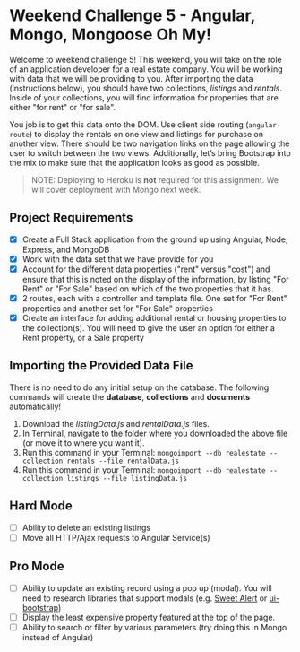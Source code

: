 # Weekend Challenge 5 - Angular, Mongo, Mongoose Oh My!

Welcome to weekend challenge 5! This weekend, you will take on the role of an application developer for a real estate company. You will be working with data that we will be providing to you. After importing the data (instructions below), you should have two collections, *listings* and *rentals*. Inside of your collections, you will find information for properties that are either "for rent" or "for sale".

You job is to get this data onto the DOM. Use client side routing (`angular-route`) to display the rentals on one view and listings for purchase on another view. There should be two navigation links on the page allowing the user to switch between the two views. Additionally, let’s bring Bootstrap into the mix to make sure that the application looks as good as possible.

> NOTE: Deploying to Heroku is **not** required for this assignment. We will cover deployment with Mongo next week.

## Project Requirements

- [X] Create a Full Stack application from the ground up using Angular, Node, Express, and MongoDB
- [X] Work with the data set that we have provide for you
- [X] Account for the different data properties ("rent" versus "cost") and ensure that this is noted on the display of the information, by listing "For Rent" or "For Sale" based on which of the two properties that it has.
- [X] 2 routes, each with a controller and template file. One set for "For Rent" properties and another set for "For Sale" properties
- [X] Create an interface for adding additional rental or housing properties to the collection(s). You will need to give the user an option for either a Rent property, or a Sale property

## Importing the Provided Data File

There is no need to do any initial setup on the database. The following commands will create the **database**, **collections** and **documents** automatically! 

1. Download the *listingData.js* and *rentalData.js* files.
2. In Terminal, navigate to the folder where you downloaded the above file (or move it to where you want it).
3. Run this command in your Terminal: `mongoimport --db realestate --collection rentals --file rentalData.js`
4. Run this command in your Terminal: `mongoimport --db realestate --collection listings --file listingData.js`


## Hard Mode

- [ ] Ability to delete an existing listings
- [ ] Move all HTTP/Ajax requests to Angular Service(s)

## Pro Mode

- [ ] Ability to update an existing record using a pop up (modal). You will need to research libraries that support modals (e.g. [Sweet Alert](https://sweetalert.js.org/) or [ui-bootstrap](https://angular-ui.github.io/bootstrap/))
- [ ] Display the least expensive property featured at the top of the page.
- [ ] Ability to search or filter by various parameters (try doing this in Mongo instead of Angular)